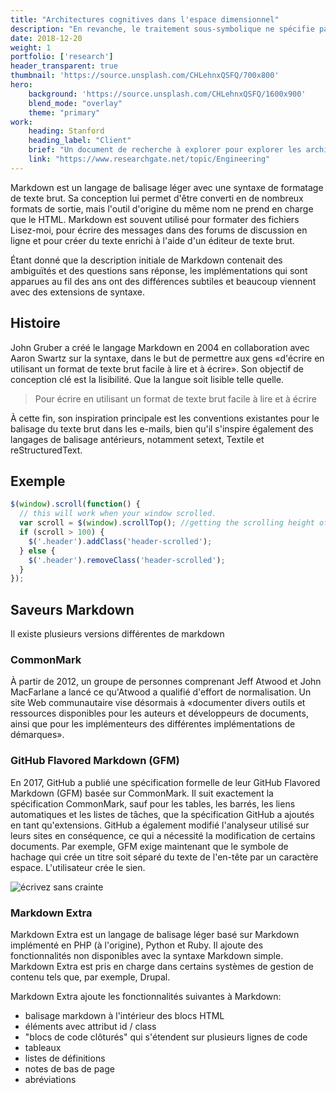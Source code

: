 ```yaml
---
title: "Architectures cognitives dans l'espace dimensionnel"
description: "En revanche, le traitement sous-symbolique ne spécifie pas de telles règles a priori et repose sur les propriétés émergentes des unités de traitement"
date: 2018-12-20
weight: 1
portfolio: ['research']
header_transparent: true
thumbnail: 'https://source.unsplash.com/CHLehnxQSFQ/700x800'
hero:
    background: 'https://source.unsplash.com/CHLehnxQSFQ/1600x900'
    blend_mode: "overlay"
    theme: "primary"
work: 
    heading: Stanford
    heading_label: "Client"
    brief: "Un document de recherche à explorer pour explorer les architectures cognitives. Certaines architectures ou modèles cognitifs sont basés sur un ensemble de règles génériques, comme, par exemple, le langage de traitement de l'information (par exemple, Soar basé sur la théorie unifiée de la cognition, ou de manière similaire ACT-R). Beaucoup de ces architectures sont basées sur l'analogie de l'esprit est comme un ordinateur. En revanche, le traitement sous-symbolique ne spécifie pas de telles règles a priori et repose sur les propriétés émergentes des unités de traitement (par exemple les nœuds)."
    link: "https://www.researchgate.net/topic/Engineering"
---
```


Markdown est un langage de balisage léger avec une syntaxe de formatage de texte brut. Sa conception lui permet d'être converti en de nombreux formats de sortie, mais l'outil d'origine du même nom ne prend en charge que le HTML. Markdown est souvent utilisé pour formater des fichiers Lisez-moi, pour écrire des messages dans des forums de discussion en ligne et pour créer du texte enrichi à l'aide d'un éditeur de texte brut.

Étant donné que la description initiale de Markdown contenait des ambiguïtés et des questions sans réponse, les implémentations qui sont apparues au fil des ans ont des différences subtiles et beaucoup viennent avec des extensions de syntaxe.

## Histoire

John Gruber a créé le langage Markdown en 2004 en collaboration avec Aaron Swartz sur la syntaxe, dans le but de permettre aux gens «d'écrire en utilisant un format de texte brut facile à lire et à écrire». Son objectif de conception clé est la lisibilité. Que la langue soit lisible telle quelle.

> Pour écrire en utilisant un format de texte brut facile à lire et à écrire

À cette fin, son inspiration principale est les conventions existantes pour le balisage du texte brut dans les e-mails, bien qu'il s'inspire également des langages de balisage antérieurs, notamment setext, Textile et reStructuredText.

## Exemple

```js
$(window).scroll(function() {
  // this will work when your window scrolled.
  var scroll = $(window).scrollTop(); //getting the scrolling height of window
  if (scroll > 100) {
    $('.header').addClass('header-scrolled');
  } else {
    $('.header').removeClass('header-scrolled');
  }
});
```

## Saveurs Markdown

Il existe plusieurs versions différentes de markdown

### CommonMark

À partir de 2012, un groupe de personnes comprenant Jeff Atwood et John MacFarlane a lancé ce qu'Atwood a qualifié d'effort de normalisation. Un site Web communautaire vise désormais à «documenter divers outils et ressources disponibles pour les auteurs et développeurs de documents, ainsi que pour les implémenteurs des différentes implémentations de démarques».

### GitHub Flavored Markdown (GFM)

En 2017, GitHub a publié une spécification formelle de leur GitHub Flavored Markdown (GFM) basée sur CommonMark. Il suit exactement la spécification CommonMark, sauf pour les tables, les barrés, les liens automatiques et les listes de tâches, que la spécification GitHub a ajoutés en tant qu'extensions. GitHub a également modifié l'analyseur utilisé sur leurs sites en conséquence, ce qui a nécessité la modification de certains documents. Par exemple, GFM exige maintenant que le symbole de hachage qui crée un titre soit séparé du texte de l'en-tête par un caractère espace. L'utilisateur crée le sien.

![écrivez sans crainte](/images/posts/hannah-grace-j9JoYpaJH3A-unsplash-800.jpg)

### Markdown Extra

Markdown Extra est un langage de balisage léger basé sur Markdown implémenté en PHP (à l'origine), Python et Ruby. Il ajoute des fonctionnalités non disponibles avec la syntaxe Markdown simple. Markdown Extra est pris en charge dans certains systèmes de gestion de contenu tels que, par exemple, Drupal.

Markdown Extra ajoute les fonctionnalités suivantes à Markdown:

* balisage markdown à l'intérieur des blocs HTML
* éléments avec attribut id / class
* "blocs de code clôturés" qui s'étendent sur plusieurs lignes de code
* tableaux
* listes de définitions
* notes de bas de page
* abréviations